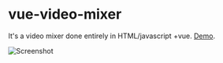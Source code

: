 # vue-video-mixer
It's a video mixer done entirely in HTML/javascript +vue. [Demo](http://jsfiddle.net/mkolany/0j5g74rx/).

![Screenshot](https://i.imgur.com/wjoBj1R.png)
